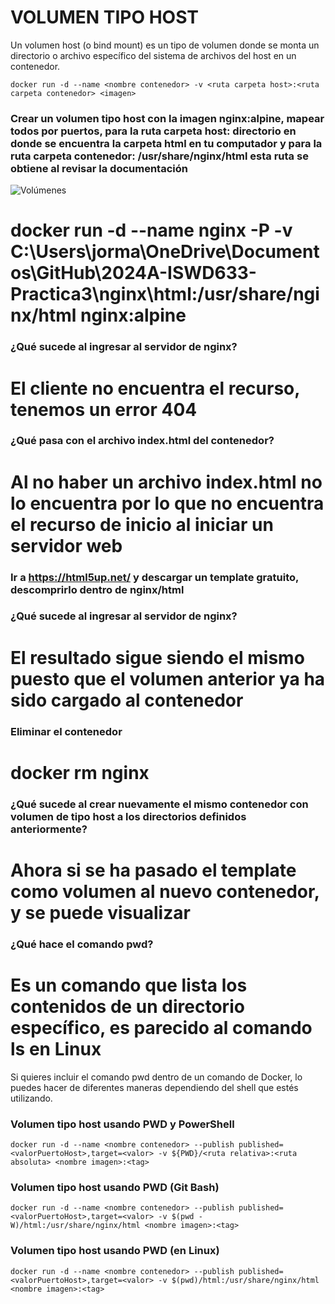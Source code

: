 # VOLUMEN TIPO HOST
Un volumen host (o bind mount) es un tipo de volumen donde se monta un directorio o archivo específico del sistema de archivos del host en un contenedor.

```
docker run -d --name <nombre contenedor> -v <ruta carpeta host>:<ruta carpeta contenedor> <imagen> 
```

### Crear un volumen tipo host con la imagen nginx:alpine, mapear todos por puertos, para la ruta carpeta host: directorio en donde se encuentra la carpeta html en tu computador y para la ruta carpeta contenedor: /usr/share/nginx/html esta ruta se obtiene al revisar la documentación
![Volúmenes](imagenes/volumen-host.PNG)
# docker run -d --name nginx -P -v C:\Users\jorma\OneDrive\Documentos\GitHub\2024A-ISWD633-Practica3\nginx\html:/usr/share/nginx/html nginx:alpine

### ¿Qué sucede al ingresar al servidor de nginx?
# El cliente no encuentra el recurso, tenemos un error 404

### ¿Qué pasa con el archivo index.html del contenedor?
# Al no haber un archivo index.html no lo encuentra por lo que no encuentra el recurso de inicio al iniciar un servidor web

### Ir a https://html5up.net/ y descargar un template gratuito, descomprirlo dentro de nginx/html
### ¿Qué sucede al ingresar al servidor de nginx?
# El resultado sigue siendo el mismo puesto que el volumen anterior ya ha sido cargado al contenedor

### Eliminar el contenedor
# docker rm nginx

### ¿Qué sucede al crear nuevamente el mismo contenedor con volumen de tipo host a los directorios definidos anteriormente?
# Ahora si se ha pasado el template como volumen al nuevo contenedor, y se puede visualizar

### ¿Qué hace el comando pwd?
# Es un comando que lista los contenidos de un directorio específico, es parecido al comando ls en Linux
Si quieres incluir el comando pwd dentro de un comando de Docker, lo puedes hacer de diferentes maneras dependiendo del shell que estés utilizando.


### Volumen tipo host usando PWD y PowerShell
```
docker run -d --name <nombre contenedor> --publish published=<valorPuertoHost>,target=<valor> -v ${PWD}/<ruta relativa>:<ruta absoluta> <nombre imagen>:<tag> 
```

### Volumen tipo host usando PWD (Git Bash)

```
docker run -d --name <nombre contenedor> --publish published=<valorPuertoHost>,target=<valor> -v $(pwd -W)/html:/usr/share/nginx/html <nombre imagen>:<tag> 
```

### Volumen tipo host usando PWD (en Linux)

```
docker run -d --name <nombre contenedor> --publish published=<valorPuertoHost>,target=<valor> -v $(pwd)/html:/usr/share/nginx/html <nombre imagen>:<tag> 
```

